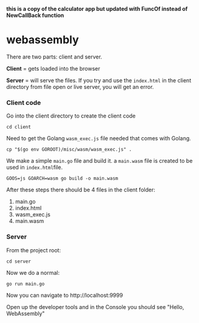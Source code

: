 

**this is a copy of the calculator app but updated with FuncOf instead of NewCallBack function**
# webassembly

There are two parts: client and server.

**Client** = gets loaded into the browser

**Server** = will serve the files. If you try and use the `index.html` in the client directory from file open or live server, you will get an error.

### Client code

Go into the client directory to create the client code
```
cd client
```

Need to get the Golang `wasm_exec.js` file needed that comes with Golang.

```
cp "$(go env GOROOT)/misc/wasm/wasm_exec.js" .
```

We make a simple `main.go` file and build it. a `main.wasm` file is created to be used in `index.html`file.

```
GOOS=js GOARCH=wasm go build -o main.wasm
 ```

After these steps there should be 4 files in the client folder:

1. main.go
2. index.html
3. wasm_exec.js
4. main.wasm

### Server

From the project root:

```
cd server
```
Now we do a normal:
```
go run main.go
```
Now you can navigate to <a> http://localhost:9999</a>

Open up the developer tools and in the Console you should see "Hello, WebAssembly"

